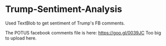 # Trump-Sentiment-Analysis
Used TextBlob to get sentiment of Trump's FB comments.


The POTUS facebook comments file is here: https://goo.gl/0039JC
Too big to upload here.  
